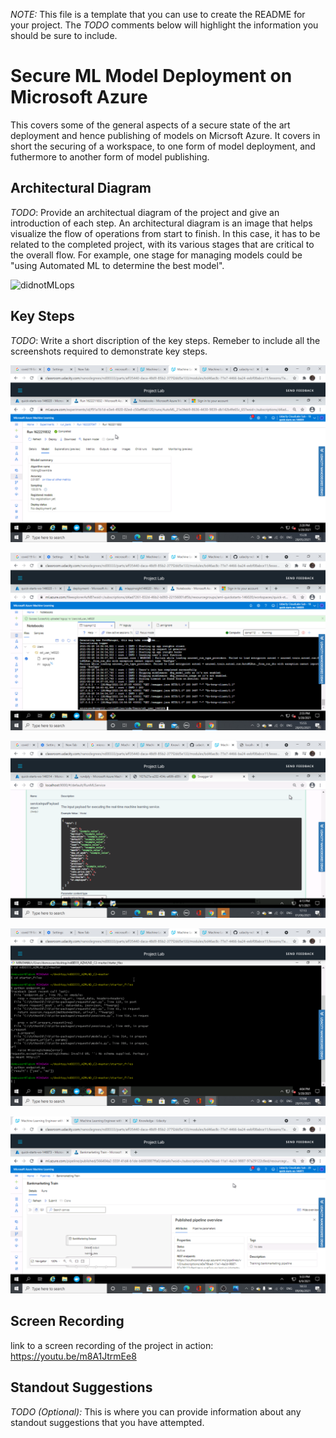 *NOTE:* This file is a template that you can use to create the README for your project. The *TODO* comments below will highlight the information you should be sure to include.


# Secure ML Model Deployment on Microsoft Azure

This covers some of the general aspects of a secure state of the art deployment and hence publishing of models on Micrsoft Azure. It covers in short the securing of a workspace, to one form of model deployment, and futhermore to another form of model publishing.  


## Architectural Diagram
*TODO*: Provide an architectual diagram of the project and give an introduction of each step. An architectural diagram is an image that helps visualize the flow of operations from start to finish. In this case, it has to be related to the completed project, with its various stages that are critical to the overall flow. For example, one stage for managing models could be "using Automated ML to determine the best model". 

![didnotMLops](forpub/MLOps.png)

## Key Steps
*TODO*: Write a short discription of the key steps. Remeber to include all the screenshots required to demonstrate key steps.

![](forpub/bstmdl.png)

![](forpub/enbldlogs.png)

![](forpub/swgmethod.png)

![](forpub/jsonlogs.png)

![](forpub/published.png)

## Screen Recording
link to a screen recording of the project in action: https://youtu.be/m8A1JtrmEe8

## Standout Suggestions
*TODO (Optional):* This is where you can provide information about any standout suggestions that you have attempted.
